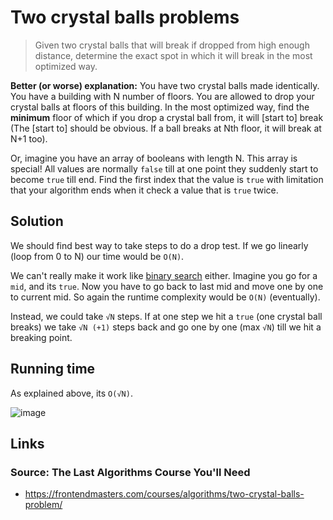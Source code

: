 # Two crystal balls problems

> Given two crystal balls that will break if dropped from high enough distance, determine the exact spot in which it will break in the most optimized way.

**Better (or worse) explanation:** 
You have two crystal balls made identically. You have a building with N number of floors. You are allowed to drop your crystal balls at floors of this building.
In the most optimized way, find the **minimum** floor of which if you drop a crystal ball from, it will [start to] break (The [start to] should be obvious. If a ball breaks at Nth floor, it will break at N+1 too).

Or, imagine you have an array of booleans with length N. This array is special! All values are normally `false` till at one point they suddenly start to become `true` till end. 
Find the first index that the value is `true` with limitation that your algorithm ends when it check a value that is `true` twice.

## Solution

We should find best way to take steps to do a drop test. If we go linearly (loop from 0 to N) our time would be `O(N)`. 

We can't really make it work like [binary search](https://github.com/sepgh/mini-dsa/blob/main/search/binary.md) either. Imagine you go for a `mid`, and its `true`. Now you have to go back to last mid and move one by one to current mid. So again the runtime complexity would be `O(N)` (eventually).

Instead, we could take `√N` steps. If at one step we hit a `true` (one crystal ball breaks) we take `√N (+1)` steps back and go one by one (max `√N`) till we hit a breaking point.

## Running time

As explained above, its `O(√N)`.

![image](https://github.com/sepgh/mini-dsa/assets/13250403/44829f38-ec23-4bc6-aa01-ff9cfde048ad)


## Links

### Source: The Last Algorithms Course You'll Need

- https://frontendmasters.com/courses/algorithms/two-crystal-balls-problem/


